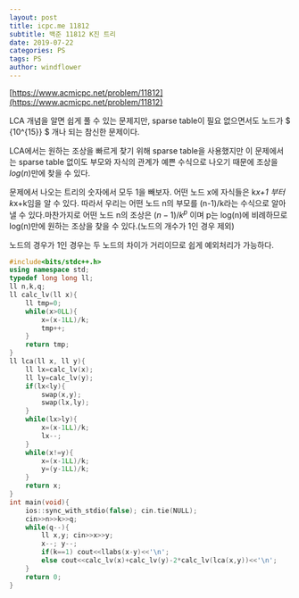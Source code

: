 ```yaml
---
layout: post
title: icpc.me 11812
subtitle: 백준 11812 K진 트리
date: 2019-07-22
categories: PS
tags: PS
author: windflower
---
```


[https://www.acmicpc.net/problem/11812](https://www.acmicpc.net/problem/11812)

LCA 개념을 알면 쉽게 풀 수 있는 문제지만, sparse table이 필요 없으면서도 노드가 $ {10^{15}} $ 개나 되는 참신한 문제이다.

LCA에서는 원하는 조상을 빠르게 찾기 위해 sparse table을 사용했지만 이 문제에서는 sparse table 없이도 부모와 자식의 관계가 예쁜 수식으로 나오기 때문에 조상을 $log(n)$만에 찾을 수 있다.

문제에서 나오는 트리의 숫자에서 모두 1을 빼보자. 어떤 노드 x에 자식들은 k*x+1 부터 k*x+k임을 알 수 있다. 따라서 우리는 어떤 노드 n의 부모를 (n-1)/k라는 수식으로 알아낼 수 있다.마찬가지로 어떤 노드 n의 조상은 
$(n-1)/k^p$ 이며 p는 log(n)에 비례하므로 log(n)만에 원하는 조상을 찾을 수 있다.(노드의 개수가 1인 경우 제외)

노드의 경우가 1인 경우는 두 노드의 차이가 거리이므로 쉽게 예외처리가 가능하다.

```cpp
#include<bits/stdc++.h>
using namespace std;
typedef long long ll;
ll n,k,q;
ll calc_lv(ll x){
	ll tmp=0;
	while(x>0LL){
		x=(x-1LL)/k;
		tmp++;
	}
	return tmp;
}
ll lca(ll x, ll y){
	ll lx=calc_lv(x);
	ll ly=calc_lv(y);
	if(lx<ly){
		swap(x,y);
		swap(lx,ly);
	}
	while(lx>ly){
		x=(x-1LL)/k;
		lx--;
	}
	while(x!=y){
		x=(x-1LL)/k;
		y=(y-1LL)/k;
	}
	return x;
}
int main(void){
	ios::sync_with_stdio(false); cin.tie(NULL);
	cin>>n>>k>>q;
	while(q--){
		ll x,y; cin>>x>>y;
		x--; y--;
		if(k==1) cout<<llabs(x-y)<<'\n';
		else cout<<calc_lv(x)+calc_lv(y)-2*calc_lv(lca(x,y))<<'\n';
	}
	return 0;
}
```
